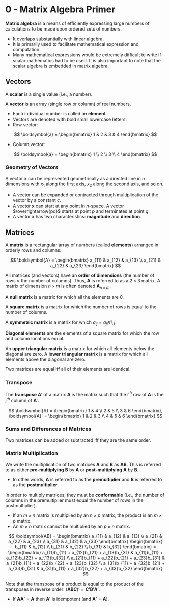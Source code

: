 # 0 - Matrix Algebra Primer

**Matrix algebra** is a means of efficiently expressing large numbers of calculations to be made upon ordered sets of numbers. 
- It overlaps substantially with linear algebra.
- It is primarily used to facilitate mathematical expression and computation.
- Many mathematical expressions would be extremely difficult to write if scalar mathematics had to be used. It is also important to note that the scalar algebra is embedded in matrix algebra.

## Vectors

A **scalar** is a single value (i.e., a number).

A **vector** is an array (single row or column) of real numbers.
- Each individual number is called an **element**.
- Vectors are denoted with bold small lowercase letters.
- Row vector:

$$ \boldsymbol{a} = \begin{bmatrix} 1 & 2 & 3 & 4 \end{bmatrix} $$

- Column vector:

$$ \boldsymbol{a} = \begin{bmatrix} 1 \\ 2 \\ 3 \\ 4 \end{bmatrix} $$

### Geometry of Vectors

A vector $\boldsymbol{x}$ can be represented geometrically as a directed line in $n$ dimensions with $x_1$ along the first axis, $x_2$ along the second axis, and so on.
- A vector can be expanded or contracted through multiplication of the vector by a constant $c$.
- A vector $\boldsymbol{x}$ can start at any point in $n$-space. A vector $\overrightarrow{pq}$ starts at point $p$ and terminates at point $q$.
- A vector $\boldsymbol{x}$ has two characteristics: **magnitude** and **direction**.

## Matrices

A **matrix** is a rectangular array of numbers (called **elements**) arranged in orderly rows and columns:

$$ \boldsymbol{A} = \begin{bmatrix} a_{11} & a_{12} & a_{13} \\ a_{21} & a_{22} & a_{23} \end{bmatrix} $$

All matrices (and vectors) have an **order of dimensions** (the number of rows $\times$ the number of columns). Thus, $\boldsymbol{A}$ is referred to as a $2 \times 3$ matrix. A matrix of dimension $n \times m$ is often denoted $\boldsymbol{A}_{n \times m}$.

A **null matrix** is a matrix for which all the elements are 0.

A **square matrix** is a matrix for which the number of rows is equal to the number of columns.

A **symmetric matrix** is a matrix for which $a_{ij} = a_{ji} \forall i, j$.

**Diagonal elements** are the elements of a square matrix for which the row and column locations equal.

An **upper triangular matrix** is a matrix for which all elements below the diagonal are zero. A **lower triangular matrix** is a matrix for which all elements above the diagonal are zero.

Two matrices are equal iff all of their elements are identical.

### Transpose

The **transpose** $\boldsymbol{A}'$ of a matrix $\boldsymbol{A}$ is the matrix such that the i$^{th}$ row of $\boldsymbol{A}$ is the j$^{th}$ column of $\boldsymbol{A}'$.

$$ \boldsymbol{A} = \begin{bmatrix} 1 & 4 \\ 2 & 5 \\ 3 & 6 \end{bmatrix}, \boldsymbol{A}' = \begin{bmatrix} 1 & 2 & 3 \\ 4 & 5 & 6 \end{bmatrix} $$

### Sums and Differences of Matrices

Two matrices can be added or subtracted iff they are the same order.

### Matrix Multiplication

We write the multiplication of two matrices $\boldsymbol{A}$ and $\boldsymbol{B}$ as $\boldsymbol{AB}$. This is referred to as either **pre-multiplying** $\boldsymbol{B}$ by $\boldsymbol{A}$ or **post-multiplying** $\boldsymbol{A}$ by $\boldsymbol{B}$.
- In other words, $\boldsymbol{A}$ is referred to as the **premultiplier** and $\boldsymbol{B}$ is referred to as the **postmultiplier**.

In order to multiply matrices, they must be **conformable** (i.e., the number of columns in the premultiplier must equal the number of rows in the postmultiplier).
- If an $m \times n$ matrix is multiplied by an $n \times p$ matrix, the product is an $m \times p$ matrix.
- An $m \times n$ matrix cannot be multiplied by an $p \times n$ matrix.

$$ \boldsymbol{AB} =
\begin{bmatrix} a_{11} & a_{12} & a_{13} \\ a_{21} & a_{22} & a_{23} \\ a_{31} & a_{32} & a_{33} \end{bmatrix}
\begin{bmatrix} b_{11} & b_{12} \\ b_{21} & b_{22} \\ b_{31} & b_{32} \end{bmatrix} =
\begin{bmatrix}
    a_{11}b_{11} + a_{12}b_{21} + a_{13}b_{31} & a_{11}b_{11} + a_{12}b_{22} + a_{13}b_{32} \\
    a_{21}b_{11} + a_{22}b_{21} + a_{23}b_{31} & a_{21}b_{11} + a_{22}b_{22} + a_{23}b_{32} \\
    a_{31}b_{11} + a_{32}b_{21} + a_{33}b_{31} & a_{31}b_{11} + a_{32}b_{22} + a_{33}b_{32}
\end{bmatrix}
$$

Note that the transpose of a product is equal to the product of the transposes in reverse order: $(\boldsymbol{ABC})' = \boldsymbol{C'B'A'}$.
- If $\boldsymbol{AA'} = \boldsymbol{A}$ then $\boldsymbol{A'}$ is idempotent (and $\boldsymbol{A'} = \boldsymbol{A}$).


